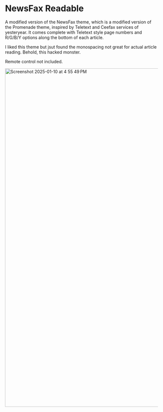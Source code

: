 # NewsFax Readable

A modified version of the NewsFax theme, which is a modified version of the Promenade theme, inspired by Teletext and Ceefax services of yesteryear. It comes complete with Teletext style page numbers and R/G/B/Y options along the bottom of each article.

I liked this theme but jsut found the monospacing not great for actual article reading. Behold, this hacked monster.

Remote control not included.

<img width="1112" alt="Screenshot 2025-01-10 at 4 55 49 PM" src="https://github.com/user-attachments/assets/2ee4cb54-3787-48b9-b927-369291567090" />
